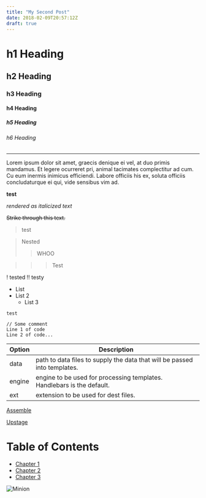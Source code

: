 ```yaml
---
title: "My Second Post"
date: 2018-02-09T20:57:12Z
draft: true
---
```

# h1 Heading
## h2 Heading
### h3 Heading
#### h4 Heading
##### h5 Heading
###### h6 Heading

___

Lorem ipsum dolor sit amet, graecis denique ei vel, at duo primis mandamus. Et legere ocurreret pri, animal tacimates complectitur ad cum. Cu eum inermis inimicus efficiendi. Labore officiis his ex, soluta officiis concludaturque ei qui, vide sensibus vim ad.

**test**

_rendered as italicized text_

~~Strike through this text.~~

> test
> 

>Nested
>> WHOO
>> 

>>> Test

! tested
!! testy

+ List
+ List 2
    - List 3


`test`

    // Some comment
    Line 1 of code
    Line 2 of code...

| Option | Description |
| ------ | ----------- |
| data   | path to data files to supply the data that will be passed into templates. |
| engine | engine to be used for processing templates. Handlebars is the default. |
| ext    | extension to be used for dest files. |

[Assemble](http://assemble.io)

[Upstage](https://github.com/upstage/ "Visit Upstage!")

# Table of Contents
  * [Chapter 1](#chapter-1)
  * [Chapter 2](#chapter-2)
  * [Chapter 3](#chapter-3)

  ![Minion](http://octodex.github.com/images/minion.png)